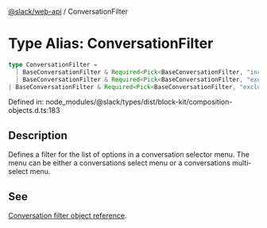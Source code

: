 [@slack/web-api](../index.md) / ConversationFilter

# Type Alias: ConversationFilter

```ts
type ConversationFilter = 
  | BaseConversationFilter & Required<Pick<BaseConversationFilter, "include">>
  | BaseConversationFilter & Required<Pick<BaseConversationFilter, "exclude_bot_users">>
| BaseConversationFilter & Required<Pick<BaseConversationFilter, "exclude_external_shared_channels">>;
```

Defined in: node\_modules/@slack/types/dist/block-kit/composition-objects.d.ts:183

## Description

Defines a filter for the list of options in a conversation selector menu. The menu can be either a
conversations select menu or a conversations multi-select menu.

## See

[Conversation filter object reference](https://docs.slack.dev/reference/block-kit/composition-objects/conversation-filter-object).
